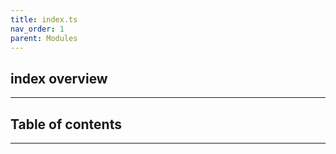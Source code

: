```yaml
---
title: index.ts
nav_order: 1
parent: Modules
---
```


## index overview

---

<h2 class="text-delta">Table of contents</h2>

---
